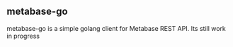 ## metabase-go

metabase-go is a simple golang client for Metabase REST API. Its still work in progress
